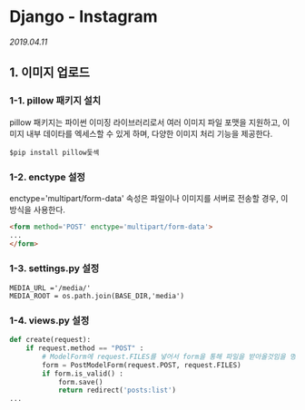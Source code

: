 # Django - Instagram

*2019.04.11*

## 1. 이미지 업로드

### 1-1. pillow 패키지 설치

pillow 패키지는 파이썬 이미징 라이브러리로서 여러 이미지 파일 포맷을 지원하고, 이미지 내부 데이타를 엑세스할 수 있게 하며, 다양한 이미지 처리 기능을 제공한다.

```shell
$pip install pillow둧섹
```



### 1-2. enctype 설정

enctype='multipart/form-data' 속성은 파일이나 이미지를 서버로 전송할 경우, 이 방식을 사용한다.

```html
<form method='POST' enctype='multipart/form-data'>
...
</form>
```



### 1-3. settings.py 설정

```pyhton
MEDIA_URL ='/media/'
MEDIA_ROOT = os.path.join(BASE_DIR,'media')
```



### 1-4. views.py 설정

```python
def create(request):
    if request.method == "POST" :
        # ModelForm에 request.FILES를 넣어서 form을 통해 파일을 받아올것임을 명시
        form = PostModelForm(request.POST, request.FILES)
        if form.is_valid() :
            form.save()
            return redirect('posts:list')
...
```



